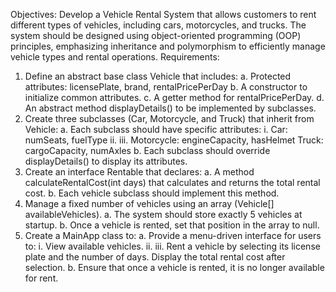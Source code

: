 Objectives: Develop a Vehicle Rental System that allows customers to rent different
types of vehicles, including cars, motorcycles, and trucks. The system should be designed
using object-oriented programming (OOP) principles, emphasizing inheritance and
polymorphism to efficiently manage vehicle types and rental operations.
Requirements:
1. Define an abstract base class Vehicle that includes:
   a. Protected attributes: licensePlate, brand, rentalPricePerDay
   b. A constructor to initialize common attributes.
   c. A getter method for rentalPricePerDay.
   d. An abstract method displayDetails() to be implemented by subclasses.
2. Create three subclasses (Car, Motorcycle, and Truck) that inherit from Vehicle:
   a. Each subclass should have specific attributes:
   i.
   Car: numSeats, fuelType
   ii.
   iii.
   Motorcycle: engineCapacity, hasHelmet
   Truck: cargoCapacity, numAxles
   b. Each subclass should override displayDetails() to display its attributes.
3. Create an interface Rentable that declares:
   a. A method calculateRentalCost(int days) that calculates and returns the total
   rental cost.
   b. Each vehicle subclass should implement this method.
4. Manage a fixed number of vehicles using an array (Vehicle[] availableVehicles).
   a. The system should store exactly 5 vehicles at startup.
   b. Once a vehicle is rented, set that position in the array to null.
5. Create a MainApp class to:
   a. Provide a menu-driven interface for users to:
   i.
   View available vehicles.
   ii.
   iii.
   Rent a vehicle by selecting its license plate and the number of days.
   Display the total rental cost after selection.
   b. Ensure that once a vehicle is rented, it is no longer available for rent.